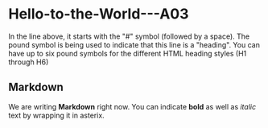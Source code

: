 # Hello-to-the-World---A03

In the line above, it starts with the "#" symbol (followed by a space). The pound symbol is being used to indicate that this line is a "heading". You can have up to six pound symbols for the different HTML heading styles (H1 through H6)

## Markdown

We are writing **Markdown** right now. You can indicate **bold** as well as *italic* text by wrapping it in asterix. 
